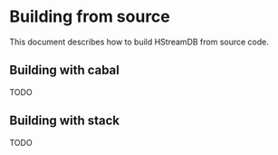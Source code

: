 # Building from source

This document describes how to build HStreamDB from source code.


## Building with cabal

TODO


## Building with stack

TODO
